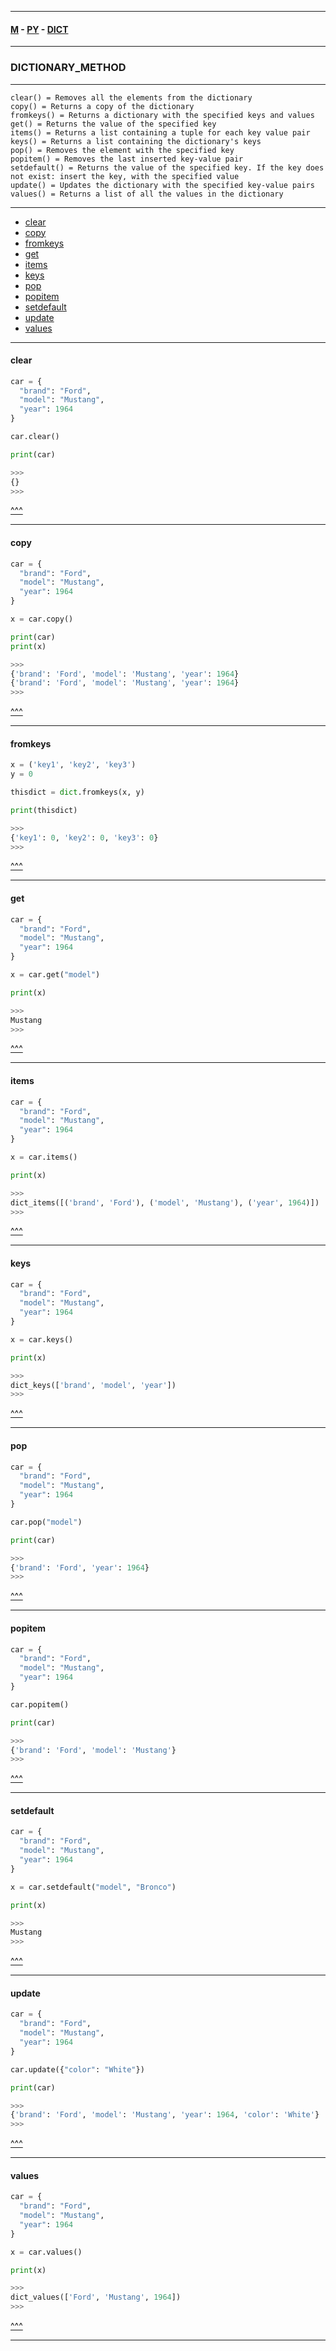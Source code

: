 
---

#### [M](https://github.com/ttltrk/TTT/blob/master/menu.md) - [PY](https://github.com/ttltrk/TTT/blob/master/PY/PY.md) - [DICT](https://github.com/ttltrk/TTT/blob/master/PY/ARRAYS/DICT/DICT.md)

---

### DICTIONARY_METHOD

---

```
clear() = Removes all the elements from the dictionary
copy() = Returns a copy of the dictionary
fromkeys() = Returns a dictionary with the specified keys and values
get() = Returns the value of the specified key
items() = Returns a list containing a tuple for each key value pair
keys() = Returns a list containing the dictionary's keys
pop() = Removes the element with the specified key
popitem() = Removes the last inserted key-value pair
setdefault() = Returns the value of the specified key. If the key does not exist: insert the key, with the specified value
update() = Updates the dictionary with the specified key-value pairs
values() = Returns a list of all the values in the dictionary
```

---

* [clear](#clear)
* [copy](#copy)
* [fromkeys](#fromkeys)
* [get](#get)
* [items](#items)
* [keys](#keys)
* [pop](#pop)
* [popitem](#popitem)
* [setdefault](#setdefault)
* [update](#update)
* [values](#values)

---

#### clear

```py
car = {
  "brand": "Ford",
  "model": "Mustang",
  "year": 1964
}

car.clear()

print(car)

>>>
{}
>>>
```

[^^^](#DICTIONARY_METHOD)

---

#### copy

```py
car = {
  "brand": "Ford",
  "model": "Mustang",
  "year": 1964
}

x = car.copy()

print(car)
print(x)

>>>
{'brand': 'Ford', 'model': 'Mustang', 'year': 1964}
{'brand': 'Ford', 'model': 'Mustang', 'year': 1964}
>>>
```

[^^^](#DICTIONARY_METHOD)

---

#### fromkeys

```py
x = ('key1', 'key2', 'key3')
y = 0

thisdict = dict.fromkeys(x, y)

print(thisdict)

>>>
{'key1': 0, 'key2': 0, 'key3': 0}
>>>
```

[^^^](#DICTIONARY_METHOD)

---

#### get

```py
car = {
  "brand": "Ford",
  "model": "Mustang",
  "year": 1964
}

x = car.get("model")

print(x)

>>>
Mustang
>>>
```

[^^^](#DICTIONARY_METHOD)

---

#### items

```py
car = {
  "brand": "Ford",
  "model": "Mustang",
  "year": 1964
}

x = car.items()

print(x)

>>>
dict_items([('brand', 'Ford'), ('model', 'Mustang'), ('year', 1964)])
>>>
```

[^^^](#DICTIONARY_METHOD)

---

#### keys

```py
car = {
  "brand": "Ford",
  "model": "Mustang",
  "year": 1964
}

x = car.keys()

print(x)

>>>
dict_keys(['brand', 'model', 'year'])
>>>
```

[^^^](#DICTIONARY_METHOD)

---

#### pop

```py
car = {
  "brand": "Ford",
  "model": "Mustang",
  "year": 1964
}

car.pop("model")

print(car)

>>>
{'brand': 'Ford', 'year': 1964}
>>>
```

[^^^](#DICTIONARY_METHOD)

---

#### popitem

```py
car = {
  "brand": "Ford",
  "model": "Mustang",
  "year": 1964
}

car.popitem()

print(car)

>>>
{'brand': 'Ford', 'model': 'Mustang'}
>>>
```

[^^^](#DICTIONARY_METHOD)

---

#### setdefault

```py
car = {
  "brand": "Ford",
  "model": "Mustang",
  "year": 1964
}

x = car.setdefault("model", "Bronco")

print(x)

>>>
Mustang
>>>
```

[^^^](#DICTIONARY_METHOD)

---

#### update

```py
car = {
  "brand": "Ford",
  "model": "Mustang",
  "year": 1964
}

car.update({"color": "White"})

print(car)

>>>
{'brand': 'Ford', 'model': 'Mustang', 'year': 1964, 'color': 'White'}
>>>
```

[^^^](#DICTIONARY_METHOD)

---

#### values

```py
car = {
  "brand": "Ford",
  "model": "Mustang",
  "year": 1964
}

x = car.values()

print(x)

>>>
dict_values(['Ford', 'Mustang', 1964])
>>>
```

[^^^](#DICTIONARY_METHOD)

---

